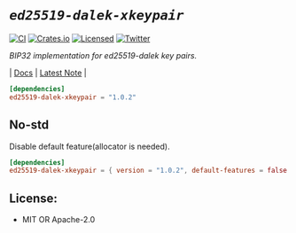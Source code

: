 # ***`ed25519-dalek-xkeypair`***

[![CI][ci-badge]][ci-url]
[![Crates.io][crates-badge]][crates-url]
[![Licensed][license-badge]][license-url]
[![Twitter][twitter-badge]][twitter-url]

[ci-badge]: https://github.com/just-do-halee/ed25519-dalek-xkeypair/actions/workflows/ci.yml/badge.svg
[crates-badge]: https://img.shields.io/crates/v/ed25519-dalek-xkeypair.svg?labelColor=383636
[license-badge]: https://img.shields.io/crates/l/ed25519-dalek-xkeypair?labelColor=383636
[twitter-badge]: https://img.shields.io/twitter/follow/do_halee?style=flat&logo=twitter&color=4a4646&labelColor=333131&label=just-do-halee

[ci-url]: https://github.com/just-do-halee/ed25519-dalek-xkeypair/actions
[twitter-url]: https://twitter.com/do_halee
[crates-url]: https://crates.io/crates/ed25519-dalek-xkeypair
[license-url]: https://github.com/just-do-halee/ed25519-dalek-xkeypair


*BIP32 implementation for ed25519-dalek key pairs.*

| [Docs](https://docs.rs/ed25519-dalek-xkeypair) | [Latest Note](https://github.com/just-do-halee/ed25519-dalek-xkeypair/blob/main/CHANGELOG.md) |

```toml
[dependencies]
ed25519-dalek-xkeypair = "1.0.2"
```

## No-std

Disable default feature(allocator is needed).

```toml
[dependencies]
ed25519-dalek-xkeypair = { version = "1.0.2", default-features = false }
```

## License:
* MIT OR Apache-2.0
